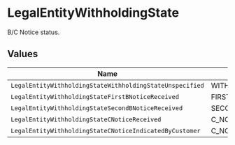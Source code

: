 # LegalEntityWithholdingState

B/C Notice status.


## Values

| Name                                                     | Value                                                    |
| -------------------------------------------------------- | -------------------------------------------------------- |
| `LegalEntityWithholdingStateWithholdingStateUnspecified` | WITHHOLDING_STATE_UNSPECIFIED                            |
| `LegalEntityWithholdingStateFirstBNoticeReceived`        | FIRST_B_NOTICE_RECEIVED                                  |
| `LegalEntityWithholdingStateSecondBNoticeReceived`       | SECOND_B_NOTICE_RECEIVED                                 |
| `LegalEntityWithholdingStateCNoticeReceived`             | C_NOTICE_RECEIVED                                        |
| `LegalEntityWithholdingStateCNoticeIndicatedByCustomer`  | C_NOTICE_INDICATED_BY_CUSTOMER                           |